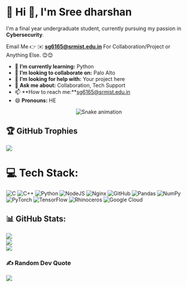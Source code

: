# 💫 Hi 👋, I'm Sree dharshan 
I'm a final year undergraduate student, currently pursuing my passion in **Cybersecurity**.

Email Me 👉 ✉️ **sg6165@srmist.edu.in** For Collaboration/Project or Anything Else. 😊😊

- 🌱 **I’m currently learning:** Python
- 👯 **I’m looking to collaborate on:** Palo Alto
- 🤔 **I’m looking for help with:** Your project here
- 💬 **Ask me about:** Collaboration, Tech Support
- 📫 **How to reach me:**sg6165@srmist.edu.in
- 😄 **Pronouns:** HE

<!-- Snake Game Repo View -->

<div align="center">
  <img src="https://profile-readme-generator.com/assets/snake.svg" alt="Snake animation" />
</div>



## 🏆 GitHub Trophies
![](https://github-profile-trophy.vercel.app/?username=dashin-hub&theme=default_repocard&no-frame=false&no-bg=true&margin-w=4)



# 💻 Tech Stack:
![C](https://img.shields.io/badge/c-%2300599C.svg?style=flat&logo=c&logoColor=white) ![C++](https://img.shields.io/badge/c++-%2300599C.svg?style=flat&logo=c%2B%2B&logoColor=white) ![Python](https://img.shields.io/badge/python-3670A0?style=flat&logo=python&logoColor=ffdd54) ![NodeJS](https://img.shields.io/badge/node.js-6DA55F?style=flat&logo=node.js&logoColor=white) ![Nginx](https://img.shields.io/badge/nginx-%23009639.svg?style=flat&logo=nginx&logoColor=white) ![GitHub](https://img.shields.io/badge/github-%23121011.svg?style=flat&logo=github&logoColor=white) ![Pandas](https://img.shields.io/badge/pandas-%23150458.svg?style=flat&logo=pandas&logoColor=white) ![NumPy](https://img.shields.io/badge/numpy-%23013243.svg?style=flat&logo=numpy&logoColor=white) ![PyTorch](https://img.shields.io/badge/PyTorch-%23EE4C2C.svg?style=flat&logo=PyTorch&logoColor=white) ![TensorFlow](https://img.shields.io/badge/TensorFlow-%23FF6F00.svg?style=flat&logo=TensorFlow&logoColor=white) ![Rhinoceros](https://img.shields.io/badge/Rhinoceros-801010?style=flat&logo=rhinoceros&logoColor=white) ![Google Cloud](https://img.shields.io/badge/GoogleCloud-%234285F4.svg?style=flat&logo=google-cloud&logoColor=white)

## 📊 GitHub Stats:
![](https://github-readme-stats.vercel.app/api?username=dashin-hub&theme=shadow_blue&hide_border=false&include_all_commits=true&count_private=true)<br/>
![](https://nirzak-streak-stats.vercel.app/?user=dashin-hub&theme=shadow_blue&hide_border=false)<br/>
![](https://github-readme-stats.vercel.app/api/top-langs/?username=dashin-hub&theme=shadow_blue&hide_border=false&include_all_commits=true&count_private=true&layout=compact)





### ✍️ Random Dev Quote
![](https://quotes-github-readme.vercel.app/api?type=horizontal&theme=radical)



<!-- Proudly created with GPRM ( https://gprm.itsvg.in ) -->

